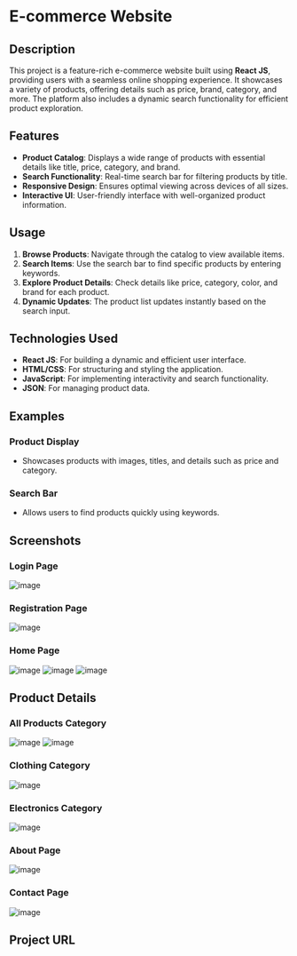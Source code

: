 # E-commerce Website

## Description
This project is a feature-rich e-commerce website built using **React JS**, providing users with a seamless online shopping experience. It showcases a variety of products, offering details such as price, brand, category, and more. The platform also includes a dynamic search functionality for efficient product exploration.

## Features

- **Product Catalog**: Displays a wide range of products with essential details like title, price, category, and brand.
- **Search Functionality**: Real-time search bar for filtering products by title.
- **Responsive Design**: Ensures optimal viewing across devices of all sizes.
- **Interactive UI**: User-friendly interface with well-organized product information.

## Usage

1. **Browse Products**: Navigate through the catalog to view available items.
2. **Search Items**: Use the search bar to find specific products by entering keywords.
3. **Explore Product Details**: Check details like price, category, color, and brand for each product.
4. **Dynamic Updates**: The product list updates instantly based on the search input.

## Technologies Used

- **React JS**: For building a dynamic and efficient user interface.
- **HTML/CSS**: For structuring and styling the application.
- **JavaScript**: For implementing interactivity and search functionality.
- **JSON**: For managing product data.

## Examples

### Product Display
- Showcases products with images, titles, and details such as price and category.

### Search Bar
- Allows users to find products quickly using keywords.

## Screenshots

### Login Page
![image](https://github.com/user-attachments/assets/f78dc8fb-092f-416f-9cc8-24148c9dee2c)

### Registration Page
![image](https://github.com/user-attachments/assets/c5c5676c-9da4-472d-9486-6f19f5f085ce)

### Home Page
![image](https://github.com/user-attachments/assets/9aca6b89-4a85-4b77-b352-34bece49d3f0)
![image](https://github.com/user-attachments/assets/e1f6c09b-c6f1-4bd1-95ad-a966ccd4bc31)
![image](https://github.com/user-attachments/assets/05bb9809-231c-413d-9cb2-1f952fd95561)

## Product Details
### All Products Category
![image](https://github.com/user-attachments/assets/89aa3574-0c47-472e-bd21-feb86f4594b9)
![image](https://github.com/user-attachments/assets/bfc9ff89-4675-46c0-bba5-3e61b8765753)

### Clothing Category
![image](https://github.com/user-attachments/assets/0f70c7c8-1c81-441a-adbe-cd8c04f26660)

### Electronics Category
![image](https://github.com/user-attachments/assets/02e29d96-3a2a-40df-bc17-e8ce2e5607ac)

### About Page
![image](https://github.com/user-attachments/assets/736fee4d-d64f-40ff-bd91-e68cc2f54ece)

### Contact Page
![image](https://github.com/user-attachments/assets/1530e9b2-3d08-4ee9-b175-c3b7c76e88c9)

## Project URL

